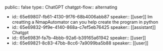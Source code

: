 public:: false
type:: ChatGPT
chatgpt-flow:: alternating
- id:: 65e69807-fb61-4130-9f76-68b4006abb87
  speaker:: [[user]]
  Im creatting a NmapAutomator can you help create the program in python
- id:: 65e69832-9f9e-4140-868a-c7ef5eb76425
  speaker:: [[assistant]]
  Chatgpt
- id:: 65e6983f-fa7b-4bbb-92a6-b39165a61942
  speaker:: [[user]]
- id:: 65e69821-8c83-47bb-8cc6-7a9099ba5b88
  speaker:: [[user]]